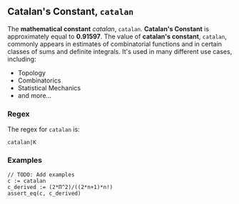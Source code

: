## Catalan's Constant, `catalan`

The **mathematical constant** _catalan_, `catalan`. **Catalan's Constant** is approximately equal to **0.91597**. The value of **catalan's constant**, `catalan`, commonly appears in estimates of combinatorial functions and in certain classes of sums and definite integrals. It's used in many different use cases, including:

- Topology
- Combinatorics
- Statistical Mechanics
- and more...

### Regex

The regex for `catalan` is:

```regex
catalan|K
```

### Examples

```leaf
// TODO: Add examples
c := catalan
c_derived := (2*Π^2)/((2*n+1)*n!)
assert_eq(c, c_derived)
```
